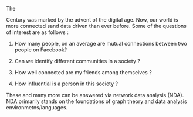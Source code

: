 The

Century was marked by the advent of the digital age. Now, our world is more connected sand data driven than ever before. Some of the questions of interest are as follows :

1. How many people, on an average are mutual connections between two people on Facebook?

2. Can we identify different communities in a society ?

3. How well connected are my friends among themselves ?

4. How influential is a person in this society ?

These and many more can be answered via network data analysis (NDA). NDA primarily stands on the foundations of graph theory and data analysis environmetns/languages.
